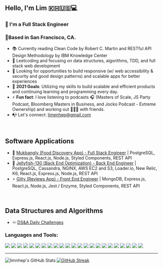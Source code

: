 ## Hello, I'm Lim 🇰🇭🇺🇸💻

### 👋 I'm a Full Stack Engineer
### 🌲Based in San Francisco, CA.



- 📚   Currently reading Clean Code by Robert C. Martin and RESTful API Design Methodology by IBM Knowledge Center
- 💫   Leetcoding and focusing on data structures, algorithms, TDD, and full stack web development
- 👀   Looking for opportunities to build responsive (w/ web accessibility & security and good design patterns) and scalable apps for better experiences
- 🥅   **2021 Goals**: Utilizing my skills to build scalable and efficient products and continuing learning and programming every day.
- ⚡    **Fun fact**: I love listening to podcasts 🎧 (Masters of Scale, JS Party Podcast, Bloomberg Masters in Business, and Jocko Podcast - Extreme Ownership) and working out 🏃🏻‍♂️ with friends.
- 📭   Let's connect: limenhep@gmail.com
<br />

## Software Applications

- 🥗 [Mukbangly (Food Discovery App) - Full Stack Engineer](https://github.com/limnhep/mukbangly) | PostgreSQL, Express.js, React.js, Node.js, Styled Components, REST API
- 🏡 [Jellyfish-130 (Back End Optimization) - Back End Engineer](https://github.com/Jellyfish-130/gallery-service) | PostgreSQL, Cassandra, NGINX, AWS EC2 and S3, Loader.io, New Relic, K6, React.js, Express.js, Node.js, REST API
- ⭐️ [Glity (Reviews App) - Front End Engineer](https://github.com/Glity/people-also-viewed) | MongoDB, Express.js, React.js, Node.js, Jest / Enzyme, Styled Components, REST API
<br />

## Data Structures and Algorithms

- ♾ [DS&A Daily Challenges](https://github.com/limnhep/algo)


### Languages and Tools:


![](https://img.shields.io/badge/Language-JavaScript-informational?style=plastic&logo=javascript&logoColor=white&color=blue)
![](https://img.shields.io/badge/Language-TypeScript-informational?style=plastic&logo=typescript&logoColor=white&color=blue)
![](https://img.shields.io/badge/Tools-React-informational?style=plastic&logo=react&logoColor=white&color=blue)
![](https://img.shields.io/badge/Tools-Express-informational?style=plastic&logo=express&logoColor=white&color=blue)
![](https://img.shields.io/badge/Tools-Node.js-informational?style=plastic&logo=node.js&logoColor=white&color=blue)
![](https://img.shields.io/badge/Database-PostgreSQL-informational?style=plastic&logo=postgresql&logoColor=white&color=blue)
![](https://img.shields.io/badge/Database-MongoDB-informational?style=plastic&logo=mongodb&logoColor=white&color=blue)
![](https://img.shields.io/badge/Database-MySQL-informational?style=plastic&logo=mysql&logoColor=white&color=blue)
![](https://img.shields.io/badge/Database-Cassandra-informational?style=plastic&logo=cassandra&logoColor=white&color=blue)
![](https://img.shields.io/badge/Tools-Webpack-informational?style=plastic&logo=webpack&logoColor=white&color=blue)
![](https://img.shields.io/badge/Tools-Babel-informational?style=plastic&logo=babel&logoColor=white&color=blue)
![](https://img.shields.io/badge/Tools-Postman-informational?style=plastic&logo=postman&logoColor=white&color=blue)
![](https://img.shields.io/badge/Language-HTML5-informational?style=plastic&logo=html5&logoColor=white&color=blue)
![](https://img.shields.io/badge/Language-CSS3-informational?style=plastic&logo=css3&logoColor=white&color=blue)
![](https://img.shields.io/badge/Tools-Trello-informational?style=plastic&logo=trello&logoColor=white&color=blue)
![](https://img.shields.io/badge/Tools-VS_Code-informational?style=plastic&logo=visual-studio-code&logoColor=white&color=blue)
![](https://img.shields.io/badge/Shell-Bash-informational?style=plastic&logo=gnu-bash&logoColor=white&color=blue)
![](https://img.shields.io/badge/Tools-NGINX-informational?style=plastic&logo=nginx&logoColor=white&color=blue)
![](https://img.shields.io/badge/Tools-Docker-informational?style=plastic&logo=docker&logoColor=white&color=blue)
![](https://img.shields.io/badge/Tools-Amazon_AWS-informational?style=plastic&logo=amazon-aws&logoColor=white&color=blue)
![](https://img.shields.io/badge/Testing-Jest-informational?style=plastic&logo=jest&logoColor=white&color=blue)
![](https://img.shields.io/badge/Testing-Mocha-informational?style=plastic&logo=mocha&logoColor=white&color=blue)
![](https://img.shields.io/badge/Testing-New_Relic-informational?style=plastic&logo=new-relic&logoColor=white&color=blue)
<br />

---

<img align="left" alt="limnhep's GitHub Stats" src="https://github-readme-stats.vercel.app/api?username=limnhep&show_icons=true&hide_border=true" />

[![GitHub Streak](https://github-readme-streak-stats.herokuapp.com/?user=limnhep&theme=tokyonight_duo&hide_border=true&dates=black&stroke=white&currStreakNum=black&background=white&sideNums=black&currStreakLabel=black&sideLabels=black)](https://github.com/DenverCoder1/github-readme-streak-stats)

